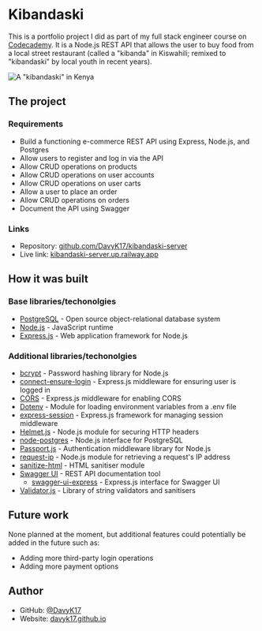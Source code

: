 # Kibandaski

This is a portfolio project I did as part of my full stack engineer course on [Codecademy](https://codecademy.com). It is a Node.js REST API that allows the user to buy food from a local street restaurant (called a "kibanda" in Kiswahili; remixed to "kibandaski" by local youth in recent years).

![A "kibandaski" in Kenya][kibandaski]

[kibandaski]: https://www.kenyans.co.ke/files/styles/article_style/public/images/media/Kibandaski%20in%20Nairobi.jpg ""

## The project
### Requirements
- Build a functioning e-commerce REST API using Express, Node.js, and Postgres
- Allow users to register and log in via the API
- Allow CRUD operations on products
- Allow CRUD operations on user accounts
- Allow CRUD operations on user carts
- Allow a user to place an order
- Allow CRUD operations on orders
- Document the API using Swagger

### Links
- Repository: [github.com/DavyK17/kibandaski-server](https://github.com/DavyK17/kibandaski-server)
- Live link: [kibandaski-server.up.railway.app](https://kibandaski-server.up.railway.app/)

## How it was built
### Base libraries/techonolgies
- [PostgreSQL](https://www.postgresql.org/) - Open source object-relational database system
- [Node.js](https://nodejs.org/) - JavaScript runtime
- [Express.js](https://expressjs.com/) - Web application framework for Node.js

### Additional libraries/techonolgies
- [bcrypt](https://www.npmjs.com/package/bcrypt) - Password hashing library for Node.js
- [connect-ensure-login](https://www.npmjs.com/package/connect-ensure-login) - Express.js middleware for ensuring user is logged in
- [CORS](https://github.com/expressjs/cors) - Express.js middleware for enabling CORS
- [Dotenv](https://github.com/motdotla/dotenv) - Module for loading environment variables from a .env file
- [express-session](https://expressjs.com/en/resources/middleware/session.html) - Express.js framework for managing session middleware 
- [Helmet.js](https://helmetjs.github.io/) - Node.js module for securing HTTP headers
- [node-postgres](https://node-postgres.com/) - Node.js interface for PostgreSQL
- [Passport.js](https://www.passportjs.org/) - Authentication middleware library for Node.js
- [request-ip](https://www.npmjs.com/package/request-ip) - Node.js module for retrieving a request's IP address
- [sanitize-html](https://www.npmjs.com/package/sanitize-html) - HTML sanitiser module
- [Swagger UI](https://swagger.io/tools/swagger-ui/) - REST API documentation tool
  - [swagger-ui-express](https://www.npmjs.com/package/swagger-ui-express) - Express.js interface for Swagger UI  
- [Validator.js](https://github.com/validatorjs/validator.js) - Library of string validators and sanitisers

## Future work
None planned at the moment, but additional features could potentially be added in the future such as:
- Adding more third-party login operations
- Adding more payment options

## Author
- GitHub: [@DavyK17](https://github.com/DavyK17)
- Website: [davyk17.github.io](https://davyk17.github.io)
